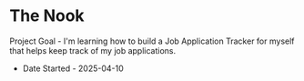 # The Nook
Project Goal - I'm learning how to build a Job Application Tracker for myself that helps keep track of my job applications.

- Date Started - 2025-04-10

